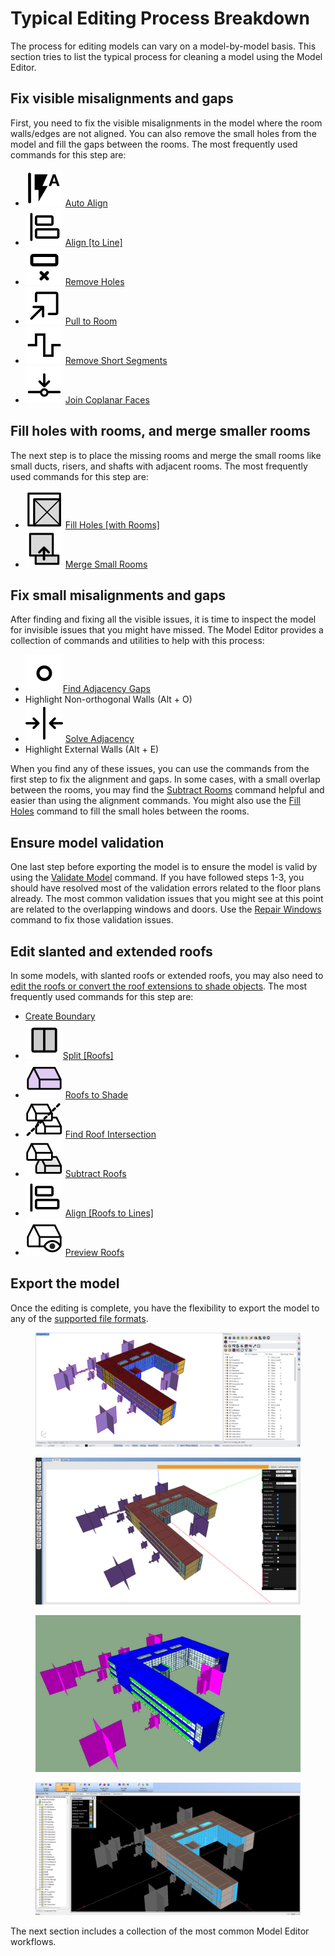 # Typical Editing Process Breakdown

The process for editing models can vary on a model-by-model basis. This section tries to list the typical process for cleaning a model using the Model Editor.

## Fix visible misalignments and gaps

First, you need to fix the visible misalignments in the model where the room walls/edges are not aligned. You can also remove the small holes from the model and fill the gaps between the rooms. The most frequently used commands for this step are:

* ![](commands/images/auto-align.svg) [Auto Align](commands/me_auto_align.md)
* ![](commands/images/align.svg) [Align \[to Line\]](commands/me_align.md)
* ![](commands/images/remove-small-holes.svg) [Remove Holes](commands/me_remove_holes.md)
* ![](commands/images/pull-to-room.svg) [Pull to Room](commands/me_pull_to_room.md)
* ![](commands/images/remove-short-segments.svg) [Remove Short Segments](commands/me_remove_short_segments.md)
* ![](<../.gitbook/assets/join-coplanar-faces (1).svg>) [Join Coplanar Faces](commands/me_join_coplanar_faces.md)

## Fill holes with rooms, and merge smaller rooms

The next step is to place the missing rooms and merge the small rooms like small ducts, risers, and shafts with adjacent rooms. The most frequently used commands for this step are:

* ![](commands/images/fill-holes-with-rooms.svg) [Fill Holes \[with Rooms\]](commands/me_fill_holes.md)
* ![](commands/images/merge-with-filter.svg) [Merge Small Rooms](commands/me_merge_small_rooms.md)

## Fix small misalignments and gaps

After finding and fixing all the visible issues, it is time to inspect the model for invisible issues that you might have missed. The Model Editor provides a collection of commands and utilities to help with this process:

* ![](commands/images/find-adjacency-gaps.svg)[Find Adjacency Gaps](commands/me_find_adjacency_gaps.md)
* Highlight Non-orthogonal Walls (Alt + O)
* ![](commands/images/solve-adjacency.svg) [Solve Adjacency](commands/me_solve_adjacency.md)
* Highlight External Walls (Alt + E)

When you find any of these issues, you can use the commands from the first step to fix the alignment and gaps. In some cases, with a small overlap between the rooms, you may find the [Subtract Rooms](commands/me_subtract_rooms.md) command helpful and easier than using the alignment commands. You might also use the [Fill Holes](commands/me_fill_holes.md) command to fill the small holes between the rooms.

## Ensure model validation

One last step before exporting the model is to ensure the model is valid by using the [Validate Model](commands/me_validate_model.md) command. If you have followed steps 1-3, you should have resolved most of the validation errors related to the floor plans already. The most common validation issues that you might see at this point are related to the overlapping windows and doors. Use the [Repair Windows](commands/me_repair_windows.md) command to fix those validation issues.

## Edit slanted and extended roofs

In some models, with slanted roofs or extended roofs, you may also need to [edit the roofs or convert the roof extensions to shade objects](workflows/editing-roofs.md). The most frequently used commands for this step are:

* [Create Boundary](commands/me_create_boundary.md)
* ![](commands/images/split-room.svg)[Split \[Roofs\]](commands/me_split.md)
* ![](commands/images/shade-roof.svg) [Roofs to Shade](commands/me_roof_to_shade.md)
* ![](commands/images/int-roof.svg) [Find Roof Intersection](commands/me_find_roof_intersection.md)
* ![](commands/images/diff-roof.svg) [Subtract Roofs](commands/me_subtract_roofs.md)
* ![](commands/images/align.svg) [Align \[Roofs to Lines\]](commands/me_align.md)
* ![](../.gitbook/assets/prev-roof.svg) [Preview Roofs](commands/me_preview_roofs.md)

## Export the model

Once the editing is complete, you have the flexibility to export the model to any of the [supported file formats](supported-file-formats/export.md).

<div><figure><img src="../.gitbook/assets/image (40) (1).png" alt=""><figcaption></figcaption></figure> <figure><img src="../.gitbook/assets/image (43) (1).png" alt=""><figcaption></figcaption></figure></div>

<div><figure><img src="../.gitbook/assets/revit-to-iesve.jpg" alt=""><figcaption></figcaption></figure> <figure><img src="../.gitbook/assets/image (41) (1).png" alt=""><figcaption></figcaption></figure></div>

The next section includes a collection of the most common Model Editor workflows.
